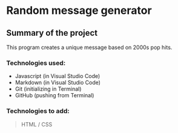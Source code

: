 # Random message generator

## Summary of the project

This program creates a unique message based on 2000s pop hits.

### Technologies used:
- Javascript (in Visual Studio Code)
- Markdown (in Visual Studio Code)
- Git (initializing in Terminal)
- GitHub (pushing from Terminal)

### Technologies to add:
> HTML / CSS